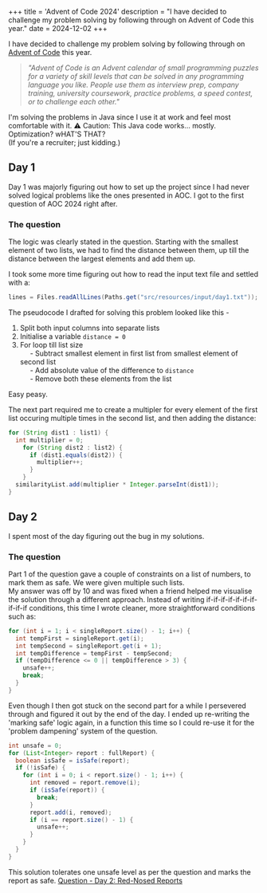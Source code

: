 +++
title = 'Advent of Code 2024'
description = "I have decided to challenge my problem solving by following through on Advent of Code this year."
date = 2024-12-02
+++

I have decided to challenge my problem solving by following through on [Advent of Code](https://adventofcode.com/) this year.  

> _"Advent of Code is an Advent calendar of small programming puzzles for a variety of skill levels that can be solved in any programming language you like. People use them as interview prep, company training, university coursework, practice problems, a speed contest, or to challenge each other."_

I'm solving the problems in Java since I use it at work and feel most comfortable with it.
⚠️ Caution: This Java code works... mostly. Optimization? wHAT'S THAT?   
(If you're a recruiter; just kidding.)

## Day 1
Day 1 was majorly figuring out how to set up the project since I had never solved logical problems like the ones presented in AOC. I got to the first question of AOC 2024 right after.

### The question
The logic was clearly stated in the question. Starting with the smallest element of two lists, we had to find the distance between them, up till the distance between the largest elements and add them up.  

I took some more time figuring out how to read the input text file and settled with a: 
```java
lines = Files.readAllLines(Paths.get("src/resources/input/day1.txt"));
```
The pseudocode I drafted for solving this problem looked like this -
1. Split both input columns into separate lists
2. Initialise a variable `distance = 0`
3. For loop till list size  
&nbsp;&nbsp;&nbsp;&nbsp; - Subtract smallest element in first list from smallest element of second list  
&nbsp;&nbsp;&nbsp;&nbsp; - Add absolute value of the difference to `distance`  
&nbsp;&nbsp;&nbsp;&nbsp; - Remove both these elements from the list  

Easy peasy.  

The next part required me to create a multipler for every element of the first list occuring multiple times in the second list, and then adding the distance: 

```java
for (String dist1 : list1) {
  int multiplier = 0;
    for (String dist2 : list2) {
      if (dist1.equals(dist2)) {
        multiplier++;
      }
    }
  similarityList.add(multiplier * Integer.parseInt(dist1));
}
```

## Day 2
I spent most of the day figuring out the bug in my solutions.

### The question
Part 1 of the question gave a couple of constraints on a list of numbers, to mark them as safe. We were given multiple such lists.  
My answer was off by 10 and was fixed when a friend helped me visualise the solution through a different approach. Instead of writing if-if-if-if-if-if-if-if-if-if conditions, this time I wrote cleaner, more straightforward conditions such as: 
```java
for (int i = 1; i < singleReport.size() - 1; i++) {
  int tempFirst = singleReport.get(i);
  int tempSecond = singleReport.get(i + 1);
  int tempDifference = tempFirst - tempSecond;
  if (tempDifference <= 0 || tempDifference > 3) {
    unsafe++;
    break;
  }
}
```

Even though I then got stuck on the second part for a while I persevered through and figured it out by the end of the day. I ended up re-writing the 'marking safe' logic again, in a function this time so I could re-use it for the 'problem dampening' system of the question.
```java
int unsafe = 0;
for (List<Integer> report : fullReport) {
  boolean isSafe = isSafe(report);
  if (!isSafe) {
    for (int i = 0; i < report.size() - 1; i++) {
      int removed = report.remove(i);
      if (isSafe(report)) {
        break;
      }
      report.add(i, removed);
      if (i == report.size() - 1) {
        unsafe++;
      }
    }
  }
}
``` 
This solution tolerates one unsafe level as per the question and marks the report as safe. [Question - Day 2: Red-Nosed Reports](https://adventofcode.com/2024/day/2)
